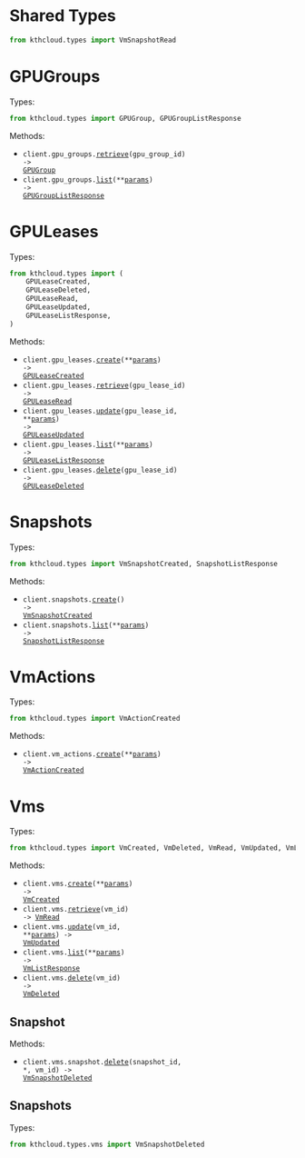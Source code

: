 # Shared Types

```python
from kthcloud.types import VmSnapshotRead
```

# GPUGroups

Types:

```python
from kthcloud.types import GPUGroup, GPUGroupListResponse
```

Methods:

- <code title="get /v2/gpuGroups/{gpuGroupId}">client.gpu_groups.<a href="./src/kthcloud/resources/gpu_groups.py">retrieve</a>(gpu_group_id) -> <a href="./src/kthcloud/types/gpu_group.py">GPUGroup</a></code>
- <code title="get /v2/gpuGroups">client.gpu_groups.<a href="./src/kthcloud/resources/gpu_groups.py">list</a>(\*\*<a href="src/kthcloud/types/gpu_group_list_params.py">params</a>) -> <a href="./src/kthcloud/types/gpu_group_list_response.py">GPUGroupListResponse</a></code>

# GPULeases

Types:

```python
from kthcloud.types import (
    GPULeaseCreated,
    GPULeaseDeleted,
    GPULeaseRead,
    GPULeaseUpdated,
    GPULeaseListResponse,
)
```

Methods:

- <code title="post /v2/gpuLeases">client.gpu_leases.<a href="./src/kthcloud/resources/gpu_leases.py">create</a>(\*\*<a href="src/kthcloud/types/gpu_lease_create_params.py">params</a>) -> <a href="./src/kthcloud/types/gpu_lease_created.py">GPULeaseCreated</a></code>
- <code title="get /v2/gpuLeases/{gpuLeaseId}">client.gpu_leases.<a href="./src/kthcloud/resources/gpu_leases.py">retrieve</a>(gpu_lease_id) -> <a href="./src/kthcloud/types/gpu_lease_read.py">GPULeaseRead</a></code>
- <code title="post /v2/gpuLeases/{gpuLeaseId}">client.gpu_leases.<a href="./src/kthcloud/resources/gpu_leases.py">update</a>(gpu_lease_id, \*\*<a href="src/kthcloud/types/gpu_lease_update_params.py">params</a>) -> <a href="./src/kthcloud/types/gpu_lease_updated.py">GPULeaseUpdated</a></code>
- <code title="get /v2/gpuLeases">client.gpu_leases.<a href="./src/kthcloud/resources/gpu_leases.py">list</a>(\*\*<a href="src/kthcloud/types/gpu_lease_list_params.py">params</a>) -> <a href="./src/kthcloud/types/gpu_lease_list_response.py">GPULeaseListResponse</a></code>
- <code title="delete /v2/gpuLeases/{gpuLeaseId}">client.gpu_leases.<a href="./src/kthcloud/resources/gpu_leases.py">delete</a>(gpu_lease_id) -> <a href="./src/kthcloud/types/gpu_lease_deleted.py">GPULeaseDeleted</a></code>

# Snapshots

Types:

```python
from kthcloud.types import VmSnapshotCreated, SnapshotListResponse
```

Methods:

- <code title="post /v2/snapshots">client.snapshots.<a href="./src/kthcloud/resources/snapshots.py">create</a>() -> <a href="./src/kthcloud/types/vm_snapshot_created.py">VmSnapshotCreated</a></code>
- <code title="get /v2/snapshots">client.snapshots.<a href="./src/kthcloud/resources/snapshots.py">list</a>(\*\*<a href="src/kthcloud/types/snapshot_list_params.py">params</a>) -> <a href="./src/kthcloud/types/snapshot_list_response.py">SnapshotListResponse</a></code>

# VmActions

Types:

```python
from kthcloud.types import VmActionCreated
```

Methods:

- <code title="post /v2/vmActions">client.vm_actions.<a href="./src/kthcloud/resources/vm_actions.py">create</a>(\*\*<a href="src/kthcloud/types/vm_action_create_params.py">params</a>) -> <a href="./src/kthcloud/types/vm_action_created.py">VmActionCreated</a></code>

# Vms

Types:

```python
from kthcloud.types import VmCreated, VmDeleted, VmRead, VmUpdated, VmListResponse
```

Methods:

- <code title="post /v2/vms">client.vms.<a href="./src/kthcloud/resources/vms/vms.py">create</a>(\*\*<a href="src/kthcloud/types/vm_create_params.py">params</a>) -> <a href="./src/kthcloud/types/vm_created.py">VmCreated</a></code>
- <code title="get /v2/vms/{vmId}">client.vms.<a href="./src/kthcloud/resources/vms/vms.py">retrieve</a>(vm_id) -> <a href="./src/kthcloud/types/vm_read.py">VmRead</a></code>
- <code title="post /v2/vms/{vmId}">client.vms.<a href="./src/kthcloud/resources/vms/vms.py">update</a>(vm_id, \*\*<a href="src/kthcloud/types/vm_update_params.py">params</a>) -> <a href="./src/kthcloud/types/vm_updated.py">VmUpdated</a></code>
- <code title="get /v2/vms">client.vms.<a href="./src/kthcloud/resources/vms/vms.py">list</a>(\*\*<a href="src/kthcloud/types/vm_list_params.py">params</a>) -> <a href="./src/kthcloud/types/vm_list_response.py">VmListResponse</a></code>
- <code title="delete /v2/vms/{vmId}">client.vms.<a href="./src/kthcloud/resources/vms/vms.py">delete</a>(vm_id) -> <a href="./src/kthcloud/types/vm_deleted.py">VmDeleted</a></code>

## Snapshot

Methods:

- <code title="delete /v2/vms/{vmId}/snapshot/{snapshotId}">client.vms.snapshot.<a href="./src/kthcloud/resources/vms/snapshot.py">delete</a>(snapshot_id, \*, vm_id) -> <a href="./src/kthcloud/types/vms/vm_snapshot_deleted.py">VmSnapshotDeleted</a></code>

## Snapshots

Types:

```python
from kthcloud.types.vms import VmSnapshotDeleted
```
